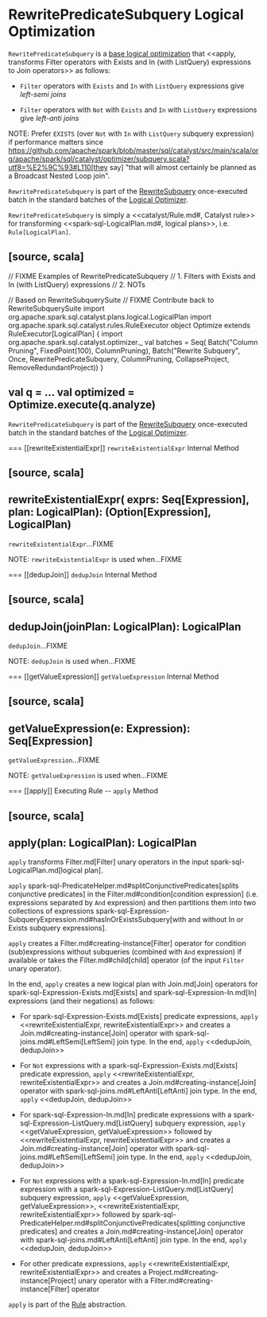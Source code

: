 # RewritePredicateSubquery Logical Optimization

`RewritePredicateSubquery` is a [base logical optimization](../catalyst/Optimizer.md#batches) that <<apply, transforms Filter operators with Exists and In (with ListQuery) expressions to Join operators>> as follows:

* `Filter` operators with `Exists` and `In` with `ListQuery` expressions give *left-semi joins*

* `Filter` operators with `Not` with `Exists` and `In` with `ListQuery` expressions give *left-anti joins*

NOTE: Prefer `EXISTS` (over `Not` with `In` with `ListQuery` subquery expression) if performance matters since https://github.com/apache/spark/blob/master/sql/catalyst/src/main/scala/org/apache/spark/sql/catalyst/optimizer/subquery.scala?utf8=%E2%9C%93#L110[they say] "that will almost certainly be planned as a Broadcast Nested Loop join".

`RewritePredicateSubquery` is part of the [RewriteSubquery](../catalyst/Optimizer.md#RewriteSubquery) once-executed batch in the standard batches of the [Logical Optimizer](../catalyst/Optimizer.md).

`RewritePredicateSubquery` is simply a <<catalyst/Rule.md#, Catalyst rule>> for transforming <<spark-sql-LogicalPlan.md#, logical plans>>, i.e. `Rule[LogicalPlan]`.

[source, scala]
----
// FIXME Examples of RewritePredicateSubquery
// 1. Filters with Exists and In (with ListQuery) expressions
// 2. NOTs

// Based on RewriteSubquerySuite
// FIXME Contribute back to RewriteSubquerySuite
import org.apache.spark.sql.catalyst.plans.logical.LogicalPlan
import org.apache.spark.sql.catalyst.rules.RuleExecutor
object Optimize extends RuleExecutor[LogicalPlan] {
  import org.apache.spark.sql.catalyst.optimizer._
  val batches = Seq(
    Batch("Column Pruning", FixedPoint(100), ColumnPruning),
    Batch("Rewrite Subquery", Once,
      RewritePredicateSubquery,
      ColumnPruning,
      CollapseProject,
      RemoveRedundantProject))
}

val q = ...
val optimized = Optimize.execute(q.analyze)
----

`RewritePredicateSubquery` is part of the [RewriteSubquery](../catalyst/Optimizer.md#RewriteSubquery) once-executed batch in the standard batches of the [Logical Optimizer](../catalyst/Optimizer.md).

=== [[rewriteExistentialExpr]] `rewriteExistentialExpr` Internal Method

[source, scala]
----
rewriteExistentialExpr(
  exprs: Seq[Expression],
  plan: LogicalPlan): (Option[Expression], LogicalPlan)
----

`rewriteExistentialExpr`...FIXME

NOTE: `rewriteExistentialExpr` is used when...FIXME

=== [[dedupJoin]] `dedupJoin` Internal Method

[source, scala]
----
dedupJoin(joinPlan: LogicalPlan): LogicalPlan
----

`dedupJoin`...FIXME

NOTE: `dedupJoin` is used when...FIXME

=== [[getValueExpression]] `getValueExpression` Internal Method

[source, scala]
----
getValueExpression(e: Expression): Seq[Expression]
----

`getValueExpression`...FIXME

NOTE: `getValueExpression` is used when...FIXME

=== [[apply]] Executing Rule -- `apply` Method

[source, scala]
----
apply(plan: LogicalPlan): LogicalPlan
----

`apply` transforms Filter.md[Filter] unary operators in the input spark-sql-LogicalPlan.md[logical plan].

`apply` spark-sql-PredicateHelper.md#splitConjunctivePredicates[splits conjunctive predicates] in the Filter.md#condition[condition expression] (i.e. expressions separated by `And` expression) and then partitions them into two collections of expressions spark-sql-Expression-SubqueryExpression.md#hasInOrExistsSubquery[with and without In or Exists subquery expressions].

`apply` creates a Filter.md#creating-instance[Filter] operator for condition (sub)expressions without subqueries (combined with `And` expression) if available or takes the Filter.md#child[child] operator (of the input `Filter` unary operator).

In the end, `apply` creates a new logical plan with Join.md[Join] operators for spark-sql-Expression-Exists.md[Exists] and spark-sql-Expression-In.md[In] expressions (and their negations) as follows:

* For spark-sql-Expression-Exists.md[Exists] predicate expressions, `apply` <<rewriteExistentialExpr, rewriteExistentialExpr>> and creates a Join.md#creating-instance[Join] operator with spark-sql-joins.md#LeftSemi[LeftSemi] join type. In the end, `apply` <<dedupJoin, dedupJoin>>

* For `Not` expressions with a spark-sql-Expression-Exists.md[Exists] predicate expression, `apply` <<rewriteExistentialExpr, rewriteExistentialExpr>> and creates a Join.md#creating-instance[Join] operator with spark-sql-joins.md#LeftAnti[LeftAnti] join type. In the end, `apply` <<dedupJoin, dedupJoin>>

* For spark-sql-Expression-In.md[In] predicate expressions with a spark-sql-Expression-ListQuery.md[ListQuery] subquery expression, `apply` <<getValueExpression, getValueExpression>> followed by <<rewriteExistentialExpr, rewriteExistentialExpr>> and creates a Join.md#creating-instance[Join] operator with spark-sql-joins.md#LeftSemi[LeftSemi] join type. In the end, `apply` <<dedupJoin, dedupJoin>>

* For `Not` expressions with a spark-sql-Expression-In.md[In] predicate expression with a spark-sql-Expression-ListQuery.md[ListQuery] subquery expression, `apply` <<getValueExpression, getValueExpression>>, <<rewriteExistentialExpr, rewriteExistentialExpr>> followed by spark-sql-PredicateHelper.md#splitConjunctivePredicates[splitting conjunctive predicates] and creates a Join.md#creating-instance[Join] operator with spark-sql-joins.md#LeftAnti[LeftAnti] join type. In the end, `apply` <<dedupJoin, dedupJoin>>

* For other predicate expressions, `apply` <<rewriteExistentialExpr, rewriteExistentialExpr>> and creates a Project.md#creating-instance[Project] unary operator with a Filter.md#creating-instance[Filter] operator

`apply` is part of the [Rule](../catalyst/Rule.md#apply) abstraction.

